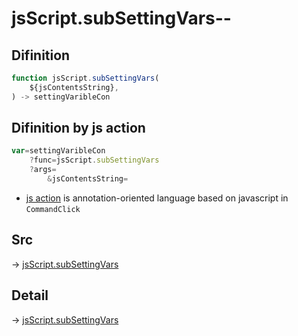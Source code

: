 # jsScript.subSettingVars--

## Difinition

```js.js
function jsScript.subSettingVars(
	${jsContentsString},
) -> settingVaribleCon
```




## Difinition by js action

```js.js
var=settingVaribleCon
	?func=jsScript.subSettingVars
	?args=
		&jsContentsString=
```

- [js action](#) is annotation-oriented language based on javascript in `CommandClick`



## Src

-> [jsScript.subSettingVars](https://github.com/puutaro/CommandClick/blob/master/app/src/main/java/com/puutaro/commandclick/fragment_lib/terminal_fragment/js_interface/edit/JsScript.kt#L67)

## Detail

-> [jsScript.subSettingVars](https://github.com/puutaro/CommandClick/blob/master/md/developer/js_interface/details/edit/JsScript/subSettingVars.md)
